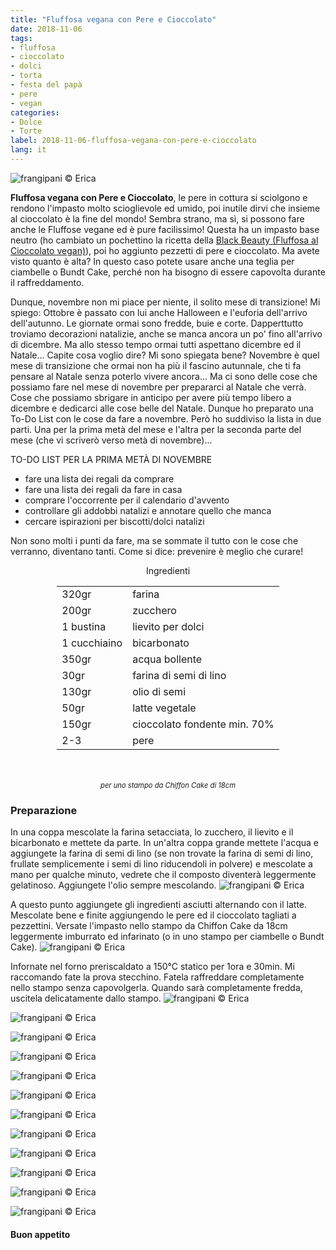 ```yaml
---
title: "Fluffosa vegana con Pere e Cioccolato"
date: 2018-11-06
tags:
- fluffosa
- cioccolato
- dolci
- torta
- festa del papà
- pere
- vegan
categories:
- Dolce
- Torte
label: 2018-11-06-fluffosa-vegana-con-pere-e-cioccolato
lang: it
---
```

![](header.jpg "frangipani © Erica")

**Fluffosa vegana con Pere e Cioccolato**, le pere in cottura si sciolgono e rendono l'impasto molto scioglievole ed umido, poi inutile dirvi che insieme al cioccolato è la fine del mondo! Sembra strano, ma sì, si possono fare anche le Fluffose vegane ed è pure facilissimo! Questa ha un impasto base neutro (ho cambiato un pochettino la ricetta della <a href="https://frangipani.raiano.ch/2016-10-18-black-beauty/" target="_blank">Black Beauty (Fluffosa al Cioccolato vegan)</a>), poi ho aggiunto pezzetti di pere e cioccolato. Ma avete visto quanto è alta? In questo caso potete usare anche una teglia per ciambelle o Bundt Cake, perché non ha bisogno di essere capovolta durante il raffreddamento.

Dunque, novembre non mi piace per niente, il solito mese di transizione! Mi spiego: Ottobre è passato con lui anche Halloween e l'euforia dell'arrivo dell'autunno. Le giornate ormai sono fredde, buie e corte. Dapperttutto troviamo decorazioni natalizie, anche se manca ancora un po' fino all'arrivo di dicembre. Ma allo stesso tempo ormai tutti aspettano dicembre ed il Natale... Capite cosa voglio dire? Mi sono spiegata bene? Novembre è quel mese di transizione che ormai non ha più il fascino autunnale, che ti fa pensare al Natale senza poterlo vivere ancora... Ma ci sono delle cose che possiamo fare nel mese di novembre per prepararci al Natale che verrà. Cose che possiamo sbrigare in anticipo per avere più tempo libero a dicembre e dedicarci alle cose belle del Natale. Dunque ho preparato una To-Do List con le cose da fare a novembre. Però ho suddiviso la lista in due parti. Una per la prima metà del mese e l'altra per la seconda parte del mese (che vi scriverò verso metà di novembre)...

TO-DO LIST PER LA PRIMA METÀ DI NOVEMBRE

- fare una lista dei regali da comprare
- fare una lista dei regali da fare in casa
- comprare l'occorrente per il calendario d'avvento
- controllare gli addobbi natalizi e annotare quello che manca
- cercare ispirazioni per biscotti/dolci natalizi

Non sono molti i punti da fare, ma se sommate il tutto con le cose che verranno, diventano tanti. Come si dice: prevenire è meglio che curare!

<div id="wrapper" style="text-align: center">
  <div id="yourdiv" style="display: inline-block;">
    <div class="ingredients" itemscope itemtype="http://schema.org/Recipe">
      <span itemprop="name" style="display:none;">Fluffosa vegana con Pere e Cioccolato</span>
      <span itemprop="recipeCategory" style="display:none;">Dolce</span>
      <img itemprop="image" style="display:none;" class="ignore-gallery-item" src="header.jpeg"/>
      <span itemprop="author" style="display:none;">Erica Raiano</span>
      <span itemprop="description" style="display:none;">Fluffosa vegana con Pere e Cioccolato, le pere in cottura si sciolgono e rendono l'impasto molto scioglievole ed umido, poi inutile dirvi che insieme al cioccolato è la fine del mondo!</span>
      <div class="ingredients-title">Ingredienti</div>
      <table>
        <tbody>
          </tr>
          <tr itemprop="recipeIngredient">
            <td>320gr</td>
            <td>farina</td>
          </tr>
          <tr itemprop="recipeIngredient">
            <td>200gr</td>
            <td>zucchero</td>
          </tr>
          <tr itemprop="recipeIngredient">
            <td>1 bustina</td>
            <td>lievito per dolci</td>
          </tr>
          <tr itemprop="recipeIngredient">
            <td>1 cucchiaino</td>
            <td>bicarbonato</td>
          </tr>
          <tr itemprop="recipeIngredient">
            <td>350gr</td>
            <td>acqua bollente</td>
          </tr>
          <tr itemprop="recipeIngredient">
            <td>30gr</td>
            <td>farina di semi di lino</td>
          </tr>
          <tr itemprop="recipeIngredient">
            <td>130gr</td>
            <td>olio di semi</td>
          </tr>
          <tr itemprop="recipeIngredient">
            <td>50gr</td>
            <td>latte vegetale</td>
          </tr>
          <tr itemprop="recipeIngredient">
            <td>150gr</td>
            <td>cioccolato fondente min. 70%</td>
          </tr>
          <tr itemprop="recipeIngredient">
            <td>2-3</td>
            <td>pere</td> 
          </tr>
        </tbody>
      </table>
      <br></br>
      <i class="pull-right" style="font-size: 80%;">per uno stampo da Chiffon Cake di 18cm</i>
    </div>
  </div>
</div>


<h3>
  <font color="grey">
    <i class="fa fa-cogs"></i>
  </font> Preparazione
</h3>

In una coppa mescolate la farina setacciata, lo zucchero, il lievito e il bicarbonato e mettete da parte. In un'altra coppa grande mettete l'acqua e aggiungete la farina di semi di lino (se non trovate la farina di semi di lino, frullate semplicemente i semi di lino riducendoli in polvere) e mescolate a mano per qualche minuto, vedrete che il composto diventerà leggermente gelatinoso. Aggiungete l'olio sempre mescolando.
![](liquidi.jpg "frangipani © Erica")

A questo punto aggiungete gli ingredienti asciutti alternando con il latte. Mescolate bene e finite aggiungendo le pere ed il cioccolato tagliati a pezzettini. Versate l'impasto nello stampo da Chiffon Cake da 18cm leggermente imburrato ed infarinato (o in uno stampo per ciambelle o Bundt Cake).
![](teglia.jpg "frangipani © Erica")

Infornate nel forno preriscaldato a 150°C statico per 1ora e 30min. Mi raccomando fate la prova stecchino. Fatela raffreddare completamente nello stampo senza capovolgerla. Quando sarà completamente fredda, uscitela delicatamente dallo stampo.
![](risultato1.jpg "frangipani © Erica")

![](risultato2.jpg "frangipani © Erica")

![](risultato3.jpg "frangipani © Erica")

![](risultato4.jpg "frangipani © Erica")

![](risultato5.jpg "frangipani © Erica")

![](risultato6.jpg "frangipani © Erica")

![](risultato7.jpg "frangipani © Erica")

![](risultato8.jpg "frangipani © Erica")

![](risultato9.jpg "frangipani © Erica")

![](risultato10.jpg "frangipani © Erica")

![](risultato11.jpg "frangipani © Erica")

![](risultato12.jpg "frangipani © Erica")

<h4>Buon appetito
  <font color="red">
    <i class="fa fa-smile-o"></i>
  </font>
</h4>
